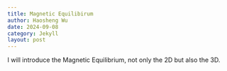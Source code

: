 ```yaml
---
title: Magnetic Equilibirum
author: Haosheng Wu
date: 2024-09-08
category: Jekyll
layout: post
---
```


I will introduce the Magnetic Equilibrium, not only the 2D but also the 3D.